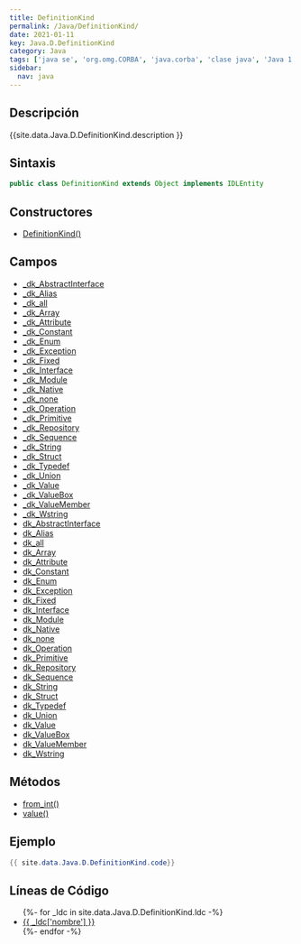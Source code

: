 ```yaml
---
title: DefinitionKind
permalink: /Java/DefinitionKind/
date: 2021-01-11
key: Java.D.DefinitionKind
category: Java
tags: ['java se', 'org.omg.CORBA', 'java.corba', 'clase java', 'Java 1.0']
sidebar: 
  nav: java
---
```


## Descripción
{{site.data.Java.D.DefinitionKind.description }}

## Sintaxis
~~~java
public class DefinitionKind extends Object implements IDLEntity
~~~

## Constructores
* [DefinitionKind()](/Java/DefinitionKind/DefinitionKind/)

## Campos
* [_dk_AbstractInterface](/Java/DefinitionKind/_dk_AbstractInterface)
* [_dk_Alias](/Java/DefinitionKind/_dk_Alias)
* [_dk_all](/Java/DefinitionKind/_dk_all)
* [_dk_Array](/Java/DefinitionKind/_dk_Array)
* [_dk_Attribute](/Java/DefinitionKind/_dk_Attribute)
* [_dk_Constant](/Java/DefinitionKind/_dk_Constant)
* [_dk_Enum](/Java/DefinitionKind/_dk_Enum)
* [_dk_Exception](/Java/DefinitionKind/_dk_Exception)
* [_dk_Fixed](/Java/DefinitionKind/_dk_Fixed)
* [_dk_Interface](/Java/DefinitionKind/_dk_Interface)
* [_dk_Module](/Java/DefinitionKind/_dk_Module)
* [_dk_Native](/Java/DefinitionKind/_dk_Native)
* [_dk_none](/Java/DefinitionKind/_dk_none)
* [_dk_Operation](/Java/DefinitionKind/_dk_Operation)
* [_dk_Primitive](/Java/DefinitionKind/_dk_Primitive)
* [_dk_Repository](/Java/DefinitionKind/_dk_Repository)
* [_dk_Sequence](/Java/DefinitionKind/_dk_Sequence)
* [_dk_String](/Java/DefinitionKind/_dk_String)
* [_dk_Struct](/Java/DefinitionKind/_dk_Struct)
* [_dk_Typedef](/Java/DefinitionKind/_dk_Typedef)
* [_dk_Union](/Java/DefinitionKind/_dk_Union)
* [_dk_Value](/Java/DefinitionKind/_dk_Value)
* [_dk_ValueBox](/Java/DefinitionKind/_dk_ValueBox)
* [_dk_ValueMember](/Java/DefinitionKind/_dk_ValueMember)
* [_dk_Wstring](/Java/DefinitionKind/_dk_Wstring)
* [dk_AbstractInterface](/Java/DefinitionKind/dk_AbstractInterface)
* [dk_Alias](/Java/DefinitionKind/dk_Alias)
* [dk_all](/Java/DefinitionKind/dk_all)
* [dk_Array](/Java/DefinitionKind/dk_Array)
* [dk_Attribute](/Java/DefinitionKind/dk_Attribute)
* [dk_Constant](/Java/DefinitionKind/dk_Constant)
* [dk_Enum](/Java/DefinitionKind/dk_Enum)
* [dk_Exception](/Java/DefinitionKind/dk_Exception)
* [dk_Fixed](/Java/DefinitionKind/dk_Fixed)
* [dk_Interface](/Java/DefinitionKind/dk_Interface)
* [dk_Module](/Java/DefinitionKind/dk_Module)
* [dk_Native](/Java/DefinitionKind/dk_Native)
* [dk_none](/Java/DefinitionKind/dk_none)
* [dk_Operation](/Java/DefinitionKind/dk_Operation)
* [dk_Primitive](/Java/DefinitionKind/dk_Primitive)
* [dk_Repository](/Java/DefinitionKind/dk_Repository)
* [dk_Sequence](/Java/DefinitionKind/dk_Sequence)
* [dk_String](/Java/DefinitionKind/dk_String)
* [dk_Struct](/Java/DefinitionKind/dk_Struct)
* [dk_Typedef](/Java/DefinitionKind/dk_Typedef)
* [dk_Union](/Java/DefinitionKind/dk_Union)
* [dk_Value](/Java/DefinitionKind/dk_Value)
* [dk_ValueBox](/Java/DefinitionKind/dk_ValueBox)
* [dk_ValueMember](/Java/DefinitionKind/dk_ValueMember)
* [dk_Wstring](/Java/DefinitionKind/dk_Wstring)

## Métodos
* [from_int()](/Java/DefinitionKind/from_int)
* [value()](/Java/DefinitionKind/value)

## Ejemplo
~~~java
{{ site.data.Java.D.DefinitionKind.code}}
~~~

## Líneas de Código
<ul>
{%- for _ldc in site.data.Java.D.DefinitionKind.ldc -%}
   <li>
       <a href="{{_ldc['url'] }}">{{ _ldc['nombre'] }}</a>
   </li>
{%- endfor -%}
</ul>
